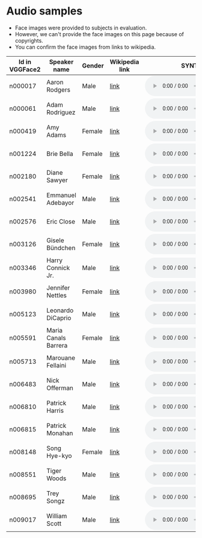 # Audio samples

* Face images were provided to subjects in evaluation.
* However, we can't provide the face images on this page because of copyrights.
* You can confirm the face images from links to wikipedia.

| Id in VGGFace2 | Speaker name | Gender | Wikipedia link |  SYNTH-FACE | SYNTHE-SPEECH  |
|-----|-----|-----|-----|-----|-----|
| n000017 |  Aaron Rodgers  | Male | [link](https://en.wikipedia.org/wiki/Aaron_Rodgers) |<audio controls="controls" > <source src="wav/SYNTH-FACE/id00017.wav" autoplay/> Your browser does not support the audio element. </audio> | <audio controls="controls" > <source src="wav/SYNTH-SPEECH/id00017.wav" autoplay/> Your browser does not support the audio element. </audio> |
| n000061 |  Adam Rodriguez  | Male | [link](https://en.wikipedia.org/wiki/Adam_Rodriguez) |<audio controls="controls" > <source src="wav/SYNTH-FACE/id00061.wav" autoplay/> Your browser does not support the audio element. </audio> | <audio controls="controls" > <source src="wav/SYNTH-SPEECH/id00061.wav" autoplay/> Your browser does not support the audio element. </audio> |
| n000419 |  Amy Adams  | Female | [link](https://en.wikipedia.org/wiki/Amy_Adams) |<audio controls="controls" > <source src="wav/SYNTH-FACE/id00419.wav" autoplay/> Your browser does not support the audio element. </audio> | <audio controls="controls" > <source src="wav/SYNTH-SPEECH/id00419.wav" autoplay/> Your browser does not support the audio element. </audio> |
| n001224 |  Brie Bella  | Female | [link](https://en.wikipedia.org/wiki/Brie_Bella) |<audio controls="controls" > <source src="wav/SYNTH-FACE/id01224.wav" autoplay/> Your browser does not support the audio element. </audio> | <audio controls="controls" > <source src="wav/SYNTH-SPEECH/id01224.wav" autoplay/> Your browser does not support the audio element. </audio> |
| n002180 |  Diane Sawyer  | Female | [link](https://en.wikipedia.org/wiki/Diane_Sawyer) |<audio controls="controls" > <source src="wav/SYNTH-FACE/id02181.wav" autoplay/> Your browser does not support the audio element. </audio> | <audio controls="controls" > <source src="wav/SYNTH-SPEECH/id02181.wav" autoplay/> Your browser does not support the audio element. </audio> |
| n002541 |  Emmanuel Adebayor  | Male | [link](https://en.wikipedia.org/wiki/Emmanuel_Adebayor) |<audio controls="controls" > <source src="wav/SYNTH-FACE/id02542.wav" autoplay/> Your browser does not support the audio element. </audio> | <audio controls="controls" > <source src="wav/SYNTH-SPEECH/id02542.wav" autoplay/> Your browser does not support the audio element. </audio> |
| n002576 |  Eric Close  | Male | [link](https://en.wikipedia.org/wiki/Eric_Close) |<audio controls="controls" > <source src="wav/SYNTH-FACE/id02577.wav" autoplay/> Your browser does not support the audio element. </audio> | <audio controls="controls" > <source src="wav/SYNTH-SPEECH/id02577.wav" autoplay/> Your browser does not support the audio element. </audio> |
| n003126 |  Gisele Bündchen  | Female | [link](https://en.wikipedia.org/wiki/Gisele_B%C3%BCndchen) |<audio controls="controls" > <source src="wav/SYNTH-FACE/id03127.wav" autoplay/> Your browser does not support the audio element. </audio> | <audio controls="controls" > <source src="wav/SYNTH-SPEECH/id03127.wav" autoplay/> Your browser does not support the audio element. </audio> |
| n003346 |  Harry Connick Jr.  | Male | [link](https://en.wikipedia.org/wiki/Harry_Connick_Jr.) |<audio controls="controls" > <source src="wav/SYNTH-FACE/id03347.wav" autoplay/> Your browser does not support the audio element. </audio> | <audio controls="controls" > <source src="wav/SYNTH-SPEECH/id03347.wav" autoplay/> Your browser does not support the audio element. </audio> |
| n003980 |  Jennifer Nettles  | Female | [link](https://en.wikipedia.org/wiki/Jennifer_Nettles) |<audio controls="controls" > <source src="wav/SYNTH-FACE/id03981.wav" autoplay/> Your browser does not support the audio element. </audio> | <audio controls="controls" > <source src="wav/SYNTH-SPEECH/id03981.wav" autoplay/> Your browser does not support the audio element. </audio> |
| n005123 |  Leonardo DiCaprio  | Male | [link](https://en.wikipedia.org/wiki/Leonardo_DiCaprio) |<audio controls="controls" > <source src="wav/SYNTH-FACE/id05124.wav" autoplay/> Your browser does not support the audio element. </audio> | <audio controls="controls" > <source src="wav/SYNTH-SPEECH/id05124.wav" autoplay/> Your browser does not support the audio element. </audio> |
| n005591 |  Maria Canals Barrera  | Female | [link](https://no.wikipedia.org/wiki/Maria_Canals_Barrera) |<audio controls="controls" > <source src="wav/SYNTH-FACE/id05594.wav" autoplay/> Your browser does not support the audio element. </audio> | <audio controls="controls" > <source src="wav/SYNTH-SPEECH/id05594.wav" autoplay/> Your browser does not support the audio element. </audio> |
| n005713 |  Marouane Fellaini  | Male | [link](https://en.wikipedia.org/wiki/Marouane_Fellaini) |<audio controls="controls" > <source src="wav/SYNTH-FACE/id05714.wav" autoplay/> Your browser does not support the audio element. </audio> | <audio controls="controls" > <source src="wav/SYNTH-SPEECH/id05714.wav" autoplay/> Your browser does not support the audio element. </audio> |
| n006483 |  Nick Offerman  | Male | [link](https://en.wikipedia.org/wiki/Nick_Offerman) |<audio controls="controls" > <source src="wav/SYNTH-FACE/id06484.wav" autoplay/> Your browser does not support the audio element. </audio> | <audio controls="controls" > <source src="wav/SYNTH-SPEECH/id06484.wav" autoplay/> Your browser does not support the audio element. </audio> |
| n006810 |  Patrick Harris  | Male | [link](https://en.wikipedia.org/wiki/Patrick_Harris) |<audio controls="controls" > <source src="wav/SYNTH-FACE/id06811.wav" autoplay/> Your browser does not support the audio element. </audio> | <audio controls="controls" > <source src="wav/SYNTH-SPEECH/id06811.wav" autoplay/> Your browser does not support the audio element. </audio> |
| n006815 |  Patrick Monahan  | Male | [link](https://en.wikipedia.org/wiki/Patrick_Monahan) |<audio controls="controls" > <source src="wav/SYNTH-FACE/id06816.wav" autoplay/> Your browser does not support the audio element. </audio> | <audio controls="controls" > <source src="wav/SYNTH-SPEECH/id06816.wav" autoplay/> Your browser does not support the audio element. </audio> |
| n008148 |  Song Hye-kyo  | Female | [link](https://en.wikipedia.org/wiki/Song_Hye-kyo) |<audio controls="controls" > <source src="wav/SYNTH-FACE/id08149.wav" autoplay/> Your browser does not support the audio element. </audio> | <audio controls="controls" > <source src="wav/SYNTH-SPEECH/id08149.wav" autoplay/> Your browser does not support the audio element. </audio> |
| n008551 |  Tiger Woods  | Male | [link](https://en.wikipedia.org/wiki/Tiger_Woods) |<audio controls="controls" > <source src="wav/SYNTH-FACE/id08552.wav" autoplay/> Your browser does not support the audio element. </audio> | <audio controls="controls" > <source src="wav/SYNTH-SPEECH/id08552.wav" autoplay/> Your browser does not support the audio element. </audio> |
| n008695 |  Trey Songz  | Male | [link](https://en.wikipedia.org/wiki/Trey_Songz) |<audio controls="controls" > <source src="wav/SYNTH-FACE/id08696.wav" autoplay/> Your browser does not support the audio element. </audio> | <audio controls="controls" > <source src="wav/SYNTH-SPEECH/id08696.wav" autoplay/> Your browser does not support the audio element. </audio> |
| n009017 |  William Scott  | Male | [link](https://en.wikipedia.org/wiki/Seann_William_Scott) |<audio controls="controls" > <source src="wav/SYNTH-FACE/id09017.wav" autoplay/> Your browser does not support the audio element. </audio> | <audio controls="controls" > <source src="wav/SYNTH-SPEECH/id09017.wav" autoplay/> Your browser does not support the audio element. </audio> |
